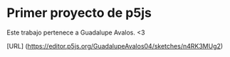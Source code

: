 # Primer proyecto de p5js

Este trabajo pertenece a Guadalupe Avalos. <3

[URL] (https://editor.p5js.org/GuadalupeAvalos04/sketches/n4RK3MUg2)